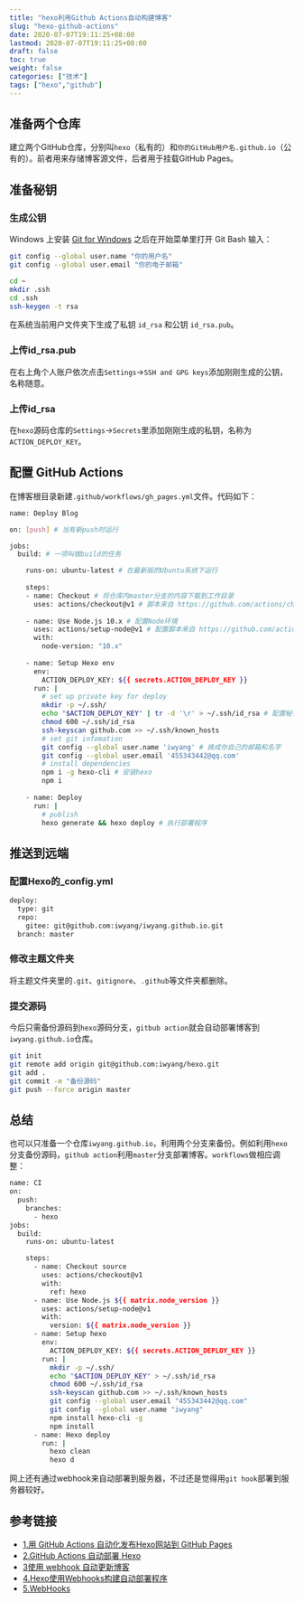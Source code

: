 ```yaml
---
title: "hexo利用Github Actions自动构建博客"
slug: "hexo-github-actions"
date: 2020-07-07T19:11:25+08:00
lastmod: 2020-07-07T19:11:25+08:00
draft: false
toc: true
weight: false
categories: ["技术"]
tags: ["hexo","github"]
---
```


## 准备两个仓库

建立两个GitHub仓库，分别叫`hexo`（私有的）和`你的GitHub用户名.github.io`（公有的）。前者用来存储博客源文件，后者用于挂载GitHub Pages。

## 准备秘钥

### 生成公钥

Windows 上安装 [Git for Windows](https://git-for-windows.github.io/) 之后在开始菜单里打开 Git Bash 输入：

```bash
git config --global user.name "你的用户名"
git config --global user.email "你的电子邮箱"
```

```bash
cd ~
mkdir .ssh
cd .ssh
ssh-keygen -t rsa
```

在系统当前用户文件夹下生成了私钥 `id_rsa` 和公钥 `id_rsa.pub`。

### 上传id_rsa.pub

在右上角个人账户依次点击`Settings`->`SSH and GPG keys`添加刚刚生成的公钥，名称随意。

### 上传id_rsa

在`hexo`源码仓库的`Settings`->`Secrets`里添加刚刚生成的私钥，名称为 `ACTION_DEPLOY_KEY`。

## 配置 GitHub Actions

在博客根目录新建`.github/workflows/gh_pages.yml`文件。代码如下：

```bash
name: Deploy Blog

on: [push] # 当有新push时运行

jobs:
  build: # 一项叫做build的任务

    runs-on: ubuntu-latest # 在最新版的Ubuntu系统下运行
    
    steps:
    - name: Checkout # 将仓库内master分支的内容下载到工作目录
      uses: actions/checkout@v1 # 脚本来自 https://github.com/actions/checkout
      
    - name: Use Node.js 10.x # 配置Node环境
      uses: actions/setup-node@v1 # 配置脚本来自 https://github.com/actions/setup-node
      with:
        node-version: "10.x"
    
    - name: Setup Hexo env
      env:
        ACTION_DEPLOY_KEY: ${{ secrets.ACTION_DEPLOY_KEY }}
      run: |
        # set up private key for deploy
        mkdir -p ~/.ssh/
        echo "$ACTION_DEPLOY_KEY" | tr -d '\r' > ~/.ssh/id_rsa # 配置秘钥
        chmod 600 ~/.ssh/id_rsa
        ssh-keyscan github.com >> ~/.ssh/known_hosts
        # set git infomation
        git config --global user.name 'iwyang' # 换成你自己的邮箱和名字
        git config --global user.email '455343442@qq.com'
        # install dependencies
        npm i -g hexo-cli # 安装hexo
        npm i
  
    - name: Deploy
      run: |
        # publish
        hexo generate && hexo deploy # 执行部署程序
```

## 推送到远端

### 配置Hexo的_config.yml

```bash
deploy:
  type: git
  repo:
    gitee: git@github.com:iwyang/iwyang.github.io.git
  branch: master
```

### 修改主题文件夹

将主题文件夹里的`.git`、`gitignore`、`.github`等文件夹都删除。

### 提交源码

今后只需备份源码到`hexo`源码分支，`gitbub action`就会自动部署博客到`iwyang.github.io`仓库。

```bash
git init
git remote add origin git@github.com:iwyang/hexo.git
git add .
git commit -m "备份源码"
git push --force origin master
```

## 总结

也可以只准备一个仓库`iwyang.github.io`，利用两个分支来备份。例如利用`hexo`分支备份源码，`github action`利用`master`分支部署博客。`workflows`做相应调整：

```bash
name: CI
on:
  push:
    branches:
      - hexo
jobs:
  build:
    runs-on: ubuntu-latest

    steps:
      - name: Checkout source
        uses: actions/checkout@v1
        with:
          ref: hexo
      - name: Use Node.js ${{ matrix.node_version }}
        uses: actions/setup-node@v1
        with:
          version: ${{ matrix.node_version }}
      - name: Setup hexo
        env:
          ACTION_DEPLOY_KEY: ${{ secrets.ACTION_DEPLOY_KEY }}
        run: |
          mkdir -p ~/.ssh/
          echo "$ACTION_DEPLOY_KEY" > ~/.ssh/id_rsa
          chmod 600 ~/.ssh/id_rsa
          ssh-keyscan github.com >> ~/.ssh/known_hosts
          git config --global user.email "455343442@qq.com"
          git config --global user.name "iwyang"
          npm install hexo-cli -g
          npm install
      - name: Hexo deploy
        run: |
          hexo clean
          hexo d
```

网上还有通过webhook来自动部署到服务器，不过还是觉得用`git hook`部署到服务器较好。

## 参考链接

+ [1.用 GitHub Actions 自动化发布Hexo网站到 GitHub Pages](https://juejin.im/post/5da03d5e6fb9a04e046bc3a2)
+ [2.GitHub Actions 自动部署 Hexo](https://segmentfault.com/a/1190000022360769)
+ [3使用 webhook 自动更新博客](https://blog.cugxuan.cn/2019/03/23/Git/Use-Webhook-To-Update-Blog/)
+ [4.Hexo使用Webhooks构建自动部署程序](https://jsonpop.cn/posts/27f296b8/)
+ [5.WebHooks](http://devgou.com/article/Git-WebHooks/)